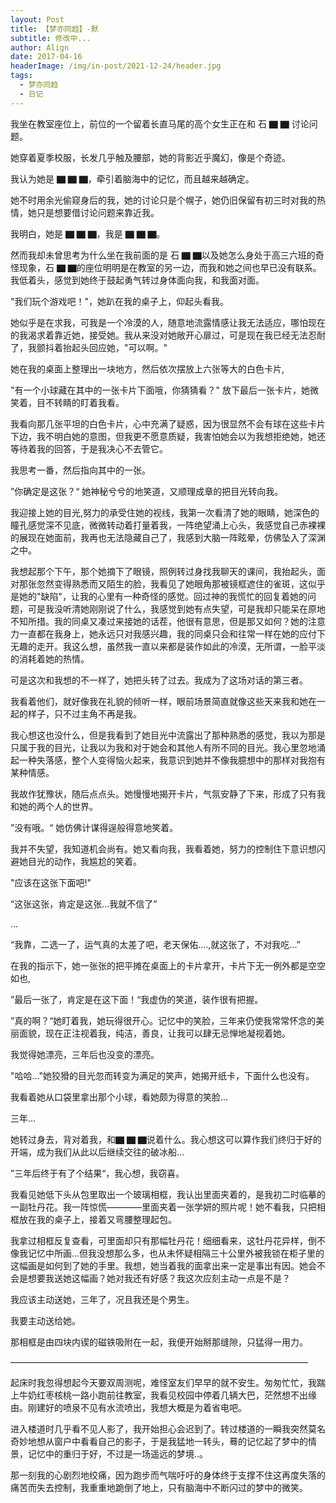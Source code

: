 ```yaml
---
layout: Post
title: 【梦亦同趋】-默
subtitle: 修改中...
author: Align
date: 2017-04-16
headerImage: /img/in-post/2021-12-24/header.jpg
tags:
  - 梦亦同趋
  - 日记
---
```



我坐在教室座位上，前位的一个留着长直马尾的高个女生正在和 石 ▇ ▇ 讨论问题。

她穿着夏季校服，长发几乎触及腰部，她的背影近乎魔幻，像是个奇迹。

我认为她是 ▇ ▇ ▇，牵引着脑海中的记忆，而且越来越确定。

她不时用余光偷窥身后的我，她的讨论只是个幌子，她仍旧保留有初三时对我的热情，她只是想要借讨论问题来靠近我。

我明白，她是 ▇ ▇ ▇，我是 ▇ ▇ ▇。

然而我却未曾思考为什么坐在我前面的是 石 ▇ ▇以及她怎么身处于高三六班的奇怪现象，石 ▇ ▇的座位明明是在教室的另一边，而我和她之间也早已没有联系。我低着头，感觉到她终于鼓起勇气转过身体面向我，和我面对面。

"我们玩个游戏吧！"，她趴在我的桌子上，仰起头看我。

她似乎是在求我，可我是一个冷漠的人，随意地流露情感让我无法适应，哪怕现在的我渴求着靠近她，接受她。我从来没对她敞开心扉过，可是现在我已经无法忍耐了，我颤抖着抬起头回应她，"可以啊。"

她在我的桌面上整理出一块地方，然后依次摆放上六张等大的白色卡片,

"有一个小球藏在其中的一张卡片下面哦，你猜猜看？" 放下最后一张卡片，她微笑着，目不转睛的盯着我看。

我看向那几张平坦的白色卡片，心中充满了疑惑，因为很显然不会有球在这些卡片下边，我不明白她的意图，但我更不愿意质疑，我害怕她会以为我想拒绝她，她还等待着我的回答，于是我决心不去管它。

我思考一番，然后指向其中的一张。

”你确定是这张？“ 她神秘兮兮的地笑道，又顺理成章的把目光转向我。

我迎接上她的目光,努力的承受住她的视线，我第一次看清了她的眼睛，她深色的瞳孔感觉深不见底，微微转动着打量着我，一阵绝望涌上心头，我感觉自己赤裸裸的展现在她面前，我再也无法隐藏自己了，我感到大脑一阵眩晕，仿佛坠入了深渊之中。

我想起那个下午，那个她摘下了眼镜，照例转过身找我聊天的课间，我抬起头，面对那张忽然变得熟悉而又陌生的脸，我看见了她眼角那被镜框遮住的雀斑，这似乎是她的"缺陷"，让我的心里有一种奇怪的感觉。回过神的我慌忙的回复着她的问题，可是我没听清她刚刚说了什么，我感觉到她有点失望，可是我却只能呆在原地不知所措。我的同桌又凑过来接她的话茬，他很有意思，但是那又如何？她的注意力一直都在我身上，她永远只对我感兴趣，我的同桌只会和往常一样在她的应付下无趣的走开。我这么想，虽然我一直以来都是装作如此的冷漠，无所谓，一脸平淡的消耗着她的热情。

可是这次和我想的不一样了，她把头转了过去。我成为了这场对话的第三者。

我看着他们，就好像我在礼貌的倾听一样，眼前场景简直就像这些天来我和她在一起的样子，只不过主角不再是我。

我心想这也没什么，但是我看到了她目光中流露出了那种熟悉的感觉，我以为那是只属于我的目光，让我以为我和对于她会和其他人有所不同的目光。我心里忽地涌起一种失落感，整个人变得恼火起来，我意识到她并不像我臆想中的那样对我抱有某种情感。

我故作犹豫状，随后点点头。她慢慢地揭开卡片，气氛安静了下来，形成了只有我和她的两个人的世界。

”没有哦。“ 她仿佛计谋得逞般得意地笑着。

我并不失望，我知道机会尚有。她又看向我，我看着她，努力的控制住下意识想闪避她目光的动作，我尴尬的笑着。

"应该在这张下面吧!"

“这张这张，肯定是这张...我就不信了”

...

“我靠，二选一了，运气真的太差了吧，老天保佑....,就这张了，不对我吃...”

在我的指示下，她一张张的把平摊在桌面上的卡片拿开，卡片下无一例外都是空空如也,


”最后一张了，肯定是在这下面！“我虚伪的笑道，装作很有把握。

”真的啊？“她盯着我，她玩得很开心。记忆中的笑脸，三年来仍使我常常怀念的美丽面貌，现在正注视着我，纯洁，善良，让我可以肆无忌惮地凝视着她。

我觉得她漂亮，三年后也没变的漂亮。

"哈哈..."她狡猾的目光忽而转变为满足的笑声，她揭开纸卡，下面什么也没有。

我看着她从口袋里拿出那个小球，看她颇为得意的笑脸...

三年...

她转过身去，背对着我，和▇ ▇ ▇说着什么。我心想这可以算作我们终归于好的开端，成为我们从此以后继续交往的破冰船...

”三年后终于有了个结果“，我心想，我窃喜。

我看见她低下头从包里取出一个玻璃相框，我认出里面夹着的，是我初二时临摹的一副牡丹花。我一阵惊慌————里面夹着一张学妍的照片呢！她不看我，只把相框放在我的桌子上，接着又弯腰整理起包。

我拿过相框反复查看，可里面却只有那幅牡丹花！细细看来，这牡丹花异样，倒不像我记忆中所画...但我没想那么多，也从未怀疑相隔三十公里外被我锁在柜子里的这幅画是如何到了她的手里。我想，她当着我的面拿出来一定是事出有因。她会不会是想要我送她这幅画？她对我还有好感？我这次应刻主动一点是不是？

我应该主动送她，三年了，况且我还是个男生。

我要主动送给她。

那相框是由四块内锲的磁铁吸附在一起，我便开始掰那缝隙，只猛得一用力。

——————————————————————————————————

起床时我忽得想起今天要双周测呢，难怪室友们早早的就不安生。匆匆忙忙，我踹上牛奶红枣核桃一路小跑前往教室，我看见校园中停着几辆大巴，茫然想不出缘由。刚建好的喷泉不见有水流喷出，我想大概是为着省电吧。

进入楼道时几乎看不见人影了，我开始担心会迟到了。转过楼道的一瞬我突然莫名奇妙地想从窗户中看看自己的影子，于是我猛地一转头，蓦的记忆起了梦中的情景，记忆中的重归于好，不过是一场遥远的梦境..。

那一刻我的心剧烈地绞痛，因为跑步而气喘吁吁的身体终于支撑不住这再度失落的痛苦而失去控制，我重重地跪倒了地上，只有脑海中不断闪过的梦中的微笑。
